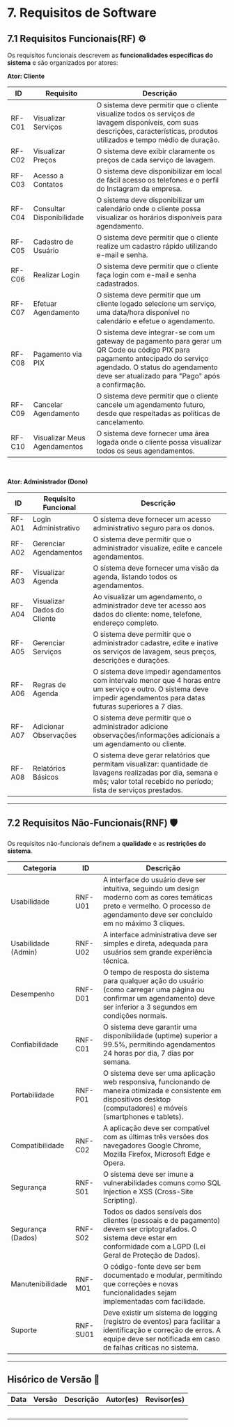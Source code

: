 # 7. **Requisitos de Software**

## 7.1 **Requisitos Funcionais(RF)** ⚙️
Os requisitos funcionais descrevem as **funcionalidades específicas do sistema** e são organizados por atores:
<br>

**Ator: Cliente**

| ID      | Requisito                 | Descrição                                                                 |
|---------|---------------------------|---------------------------------------------------------------------------|
| RF-C01  | Visualizar Serviços       | O sistema deve permitir que o cliente visualize todos os serviços de lavagem disponíveis, com suas descrições, características, produtos utilizados e tempo médio de duração. |
| RF-C02  | Visualizar Preços         | O sistema deve exibir claramente os preços de cada serviço de lavagem.     |
| RF-C03  | Acesso a Contatos         | O sistema deve disponibilizar em local de fácil acesso os telefones e o perfil do Instagram da empresa. |
| RF-C04  | Consultar Disponibilidade | O sistema deve disponibilizar um calendário onde o cliente possa visualizar os horários disponíveis para agendamento. |
| RF-C05  | Cadastro de Usuário       | O sistema deve permitir que o cliente realize um cadastro rápido utilizando e-mail e senha. |
| RF-C06  | Realizar Login            | O sistema deve permitir que o cliente faça login com e-mail e senha cadastrados. |
| RF-C07  | Efetuar Agendamento       | O sistema deve permitir que um cliente logado selecione um serviço, uma data/hora disponível no calendário e efetue o agendamento. |
| RF-C08  | Pagamento via PIX         | O sistema deve integrar-se com um gateway de pagamento para gerar um QR Code ou código PIX para pagamento antecipado do serviço agendado. O status do agendamento deve ser atualizado para "Pago" após a confirmação. |
| RF-C09  | Cancelar Agendamento      | O sistema deve permitir que o cliente cancele um agendamento futuro, desde que respeitadas as políticas de cancelamento. |
| RF-C10  | Visualizar Meus Agendamentos | O sistema deve fornecer uma área logada onde o cliente possa visualizar todos os seus agendamentos. |

<br>

**Ator: Administrador (Dono)**

| ID      | Requisito Funcional     | Descrição                                                                 |
|---------|-------------------------|---------------------------------------------------------------------------|
| RF-A01  | Login Administrativo    | O sistema deve fornecer um acesso administrativo seguro para os donos.    |
| RF-A02  | Gerenciar Agendamentos  | O sistema deve permitir que o administrador visualize, edite e cancele agendamentos. |
| RF-A03  | Visualizar Agenda       | O sistema deve fornecer uma visão da agenda, listando todos os agendamentos. |
| RF-A04  | Visualizar Dados do Cliente | Ao visualizar um agendamento, o administrador deve ter acesso aos dados do cliente: nome, telefone, endereço completo. |
| RF-A05  | Gerenciar Serviços      | O sistema deve permitir que o administrador cadastre, edite e inative os serviços de lavagem, seus preços, descrições e durações. |
| RF-A06  | Regras de Agenda        | O sistema deve impedir agendamentos com intervalo menor que 4 horas entre um serviço e outro. O sistema deve impedir agendamentos para datas futuras superiores a 7 dias. |
| RF-A07  | Adicionar Observações   | O sistema deve permitir que o administrador adicione observações/informações adicionais a um agendamento ou cliente. |
| RF-A08  | Relatórios Básicos      | O sistema deve gerar relatórios que permitam visualizar: quantidade de lavagens realizadas por dia, semana e mês; valor total recebido no período; lista de serviços prestados. |

---

## 7.2 **Requisitos Não-Funcionais(RNF)** 🛡️

Os requisitos não-funcionais definem a **qualidade** e as **restrições do sistema**.

| Categoria          | ID       | Descrição                                                                 |
|--------------------|----------|---------------------------------------------------------------------------|
| Usabilidade        | RNF-U01  | A interface do usuário deve ser intuitiva, seguindo um design moderno com as cores temáticas preto e vermelho. O processo de agendamento deve ser concluído em no máximo 3 cliques. |
| Usabilidade (Admin)| RNF-U02  | A interface administrativa deve ser simples e direta, adequada para usuários sem grande experiência técnica. |
| Desempenho         | RNF-D01  | O tempo de resposta do sistema para qualquer ação do usuário (como carregar uma página ou confirmar um agendamento) deve ser inferior a 3 segundos em condições normais. |
| Confiabilidade     | RNF-C01  | O sistema deve garantir uma disponibilidade (uptime) superior a 99.5%, permitindo agendamentos 24 horas por dia, 7 dias por semana. |
| Portabilidade      | RNF-P01  | O sistema deve ser uma aplicação web responsiva, funcionando de maneira otimizada e consistente em dispositivos desktop (computadores) e móveis (smartphones e tablets). |
| Compatibilidade    | RNF-C02  | A aplicação deve ser compatível com as últimas três versões dos navegadores Google Chrome, Mozilla Firefox, Microsoft Edge e Opera. |
| Segurança          | RNF-S01  | O sistema deve ser imune a vulnerabilidades comuns como SQL Injection e XSS (Cross-Site Scripting). |
| Segurança (Dados)  | RNF-S02  | Todos os dados sensíveis dos clientes (pessoais e de pagamento) devem ser criptografados. O sistema deve estar em conformidade com a LGPD (Lei Geral de Proteção de Dados). |
| Manutenibilidade   | RNF-M01  | O código-fonte deve ser bem documentado e modular, permitindo que correções e novas funcionalidades sejam implementadas com facilidade. |
| Suporte            | RNF-SU01 | Deve existir um sistema de logging (registro de eventos) para facilitar a identificação e correção de erros. A equipe deve ser notificada em caso de falhas críticas no sistema. |

---

## **Hisórico de Versão** 🔄

| Data       | Versão | Descrição                                         | Autor(es)        | Revisor(es)     |
|------------|--------|---------------------------------------------------|------------------|-----------------|
|            |        |                                                   |                  |                 |
|            |        |                                                   |                  |                 |
|            |        |                                                   |                  |                 |
|            |        |                                                   |                  |                 |
|            |        |                                                   |                  |                 |

